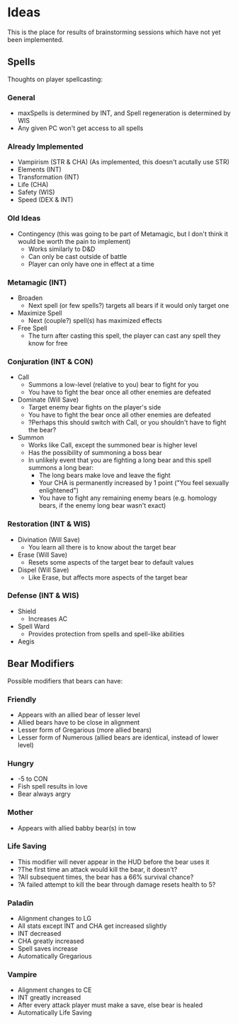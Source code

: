 # Ideas
This is the place for results of brainstorming sessions which have not yet been implemented.

## Spells
Thoughts on player spellcasting:

### General
* maxSpells is determined by INT, and Spell regeneration is determined by WIS
* Any given PC won't get access to all spells

### Already Implemented
* Vampirism (STR & CHA) (As implemented, this doesn't acutally use STR) 
* Elements (INT)
* Transformation (INT)
* Life (CHA)
* Safety (WIS)
* Speed (DEX & INT)

### Old Ideas
* Contingency (this was going to be part of Metamagic, but I don't think it would be worth the pain to implement)
  * Works similarly to D&D
  * Can only be cast outside of battle
  * Player can only have one in effect at a time

### Metamagic (INT)
* Broaden
  * Next spell (or few spells?) targets all bears if it would only target one
* Maximize Spell
  * Next (couple?) spell(s) has maximized effects
* Free Spell
  * The turn after casting this spell, the player can cast any spell they know for free

### Conjuration (INT & CON)
* Call
  * Summons a low-level (relative to you) bear to fight for you
  * You have to fight the bear once all other enemies are defeated
* Dominate (Will Save)
  * Target enemy bear fights on the player's side
  * You have to fight the bear once all other enemies are defeated
  * ?Perhaps this should switch with Call, or you shouldn't have to fight the bear?
* Summon
  * Works like Call, except the summoned bear is higher level
  * Has the possibility of summoning a boss bear
  * In unlikely event that you are fighting a long bear and this spell summons a long bear:
    * The long bears make love and leave the fight
    * Your CHA is permanently increased by 1 point ("You feel sexually enlightened")
    * You have to fight any remaining enemy bears (e.g. homology bears, if the enemy long bear wasn't exact)

### Restoration (INT & WIS)
* Divination (Will Save)
  * You learn all there is to know about the target bear
* Erase (Will Save)
  * Resets some aspects of the target bear to default values
* Dispel (Will Save)
  * Like Erase, but affects more aspects of the target bear

### Defense (INT & WIS)
* Shield
  * Increases AC
* Spell Ward
  * Provides protection from spells and spell-like abilities
* Aegis
  

## Bear Modifiers
Possible modifiers that bears can have:

### Friendly
* Appears with an allied bear of lesser level
* Allied bears have to be close in alignment
* Lesser form of Gregarious (more allied bears)
* Lesser form of Numerous (allied bears are identical, instead of lower level)

### Hungry
* -5 to CON
* Fish spell results in love
* Bear always argry

### Mother
* Appears with allied babby bear(s) in tow

### Life Saving
* This modifier will never appear in the HUD before the bear uses it
* ?The first time an attack would kill the bear, it doesn't?
* ?All subsequent times, the bear has a 66% survival chance?
* ?A failed attempt to kill the bear through damage resets health to 5?

### Paladin
* Alignment changes to LG
* All stats except INT and CHA get increased slightly
* INT decreased
* CHA greatly increased
* Spell saves increase
* Automatically Gregarious

### Vampire
* Alignment changes to CE
* INT greatly increased
* After every attack player must make a save, else bear is healed
* Automatically Life Saving
